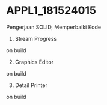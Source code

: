 # APPL1_181524015
Pengerjaan SOLID, Memperbaiki Kode

1. Stream Progress

on build

2. Graphics Editor

on build

3. Detail Printer

on build
